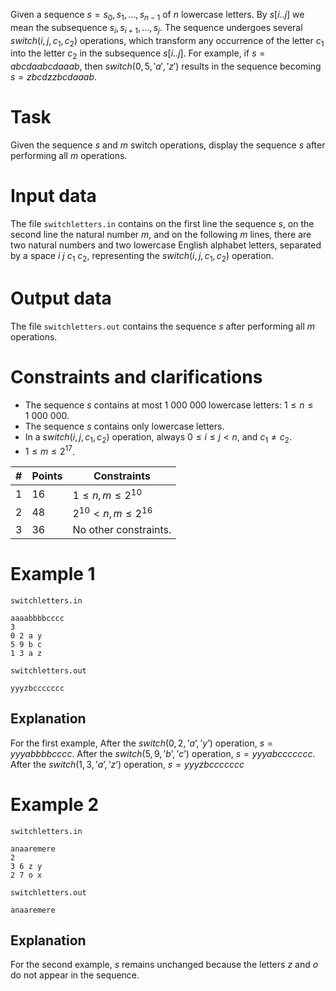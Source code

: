 Given a sequence $s = s_0, s_1, \ldots, s_{n-1}$ of $n$ lowercase letters. By $s[i..j]$ we mean the subsequence $s_i, s_{i+1}, \ldots, s_j$. The sequence undergoes several $switch(i, j, c_1, c_2)$ operations, which transform any occurrence of the letter $c_1$ into the letter $c_2$ in the subsequence $s[i..j]$. For example, if $s = abcdaabcdaaab$, then $switch(0,5,'a','z')$ results in the sequence becoming $s = zbcdzzbcdaaab$.

# Task

Given the sequence $s$ and $m$ switch operations, display the sequence $s$ after performing all $m$ operations.

# Input data

The file `switchletters.in` contains on the first line the sequence $s$, on the second line the natural number $m$, and on the following $m$ lines, there are two natural numbers and two lowercase English alphabet letters, separated by a space $i \ j \ c_1 \ c_2$, representing the $switch(i,j,c_1,c_2)$ operation.

# Output data

The file `switchletters.out` contains the sequence $s$ after performing all $m$ operations.

# Constraints and clarifications

* The sequence $s$ contains at most $1 \ 000 \ 000$ lowercase letters: $1 \le n \le 1 \ 000 \ 000$.
* The sequence $s$ contains only lowercase letters.
* In a $switch(i, j, c_1, c_2)$ operation, always $0 \leq i \leq j < n$, and $c_1 \ne c_2$.
* $1 \leq m \leq 2^{17}$.

|#|Points|Constraints|
|-|-|--------|
|1|16|$1 \le n, m \leq 2^{10}$|
|2|48|$2^{10} < n, m \leq 2^{16}$|
|3|36|No other constraints.|

# Example 1

`switchletters.in`
```
aaaabbbbcccc
3
0 2 a y
5 9 b c
1 3 a z
```

`switchletters.out`
```
yyyzbccccccc
```

## Explanation

For the first example, After the $switch(0,2,’a’,’y’)$ operation, $s=yyyabbbbcccc$.
After the $switch(5,9,’b’,’c’)$ operation, $s=yyyabccccccc$.
After the $switch(1,3,’a’,’z’)$ operation, $s=yyyzbccccccc$

# Example 2

`switchletters.in`
```
anaaremere
2
3 6 z y
2 7 o x
```

`switchletters.out`
```
anaaremere
```

## Explanation

For the second example, $s$ remains unchanged because the letters $z$ and $o$ do not appear in the sequence.
